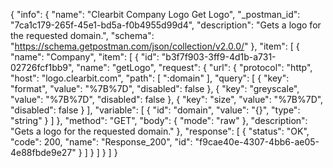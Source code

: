{
  "info": {
    "name": "Clearbit Company Logo Get Logo",
    "_postman_id": "7ca1c179-265f-45e1-bd5a-f0b4955d99d4",
    "description": "Gets a logo for the requested domain.",
    "schema": "https://schema.getpostman.com/json/collection/v2.0.0/"
  },
  "item": [
    {
      "name": "Company",
      "item": [
        {
          "id": "b3f7f903-3ff9-4d1b-a731-02726fcf1bb9",
          "name": "getLogo",
          "request": {
            "url": {
              "protocol": "http",
              "host": "logo.clearbit.com",
              "path": [
                ":domain"
              ],
              "query": [
                {
                  "key": "format",
                  "value": "%7B%7D",
                  "disabled": false
                },
                {
                  "key": "greyscale",
                  "value": "%7B%7D",
                  "disabled": false
                },
                {
                  "key": "size",
                  "value": "%7B%7D",
                  "disabled": false
                }
              ],
              "variable": [
                {
                  "id": "domain",
                  "value": "{}",
                  "type": "string"
                }
              ]
            },
            "method": "GET",
            "body": {
              "mode": "raw"
            },
            "description": "Gets a logo for the requested domain."
          },
          "response": [
            {
              "status": "OK",
              "code": 200,
              "name": "Response_200",
              "id": "f9cae40e-4307-4bb6-ae05-4e88fbde9e27"
            }
          ]
        }
      ]
    }
  ]
}